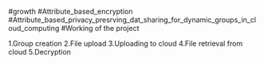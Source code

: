 #growth
#Attribute_based_encryption
#Attribute_based_privacy_presrving_dat_sharing_for_dynamic_groups_in_cloud_computing
#Working of the project

1.Group creation 
2.File upload 
3.Uploading to cloud
4.File retrieval from cloud
5.Decryption

